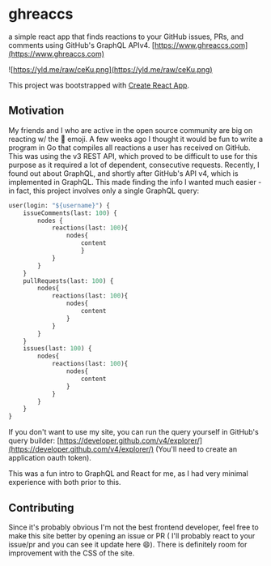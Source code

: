 # ghreaccs

a simple react app that finds reactions to your GitHub issues, PRs, and comments using GitHub's GraphQL APIv4. [https://www.ghreaccs.com](https://www.ghreaccs.com)

![https://yld.me/raw/ceKu.png](https://yld.me/raw/ceKu.png)

This project was bootstrapped with [Create React App](https://github.com/facebook/create-react-app).

## Motivation

My friends and I who are active in the open source community are big on reacting w/ the :rocket: emoji. A few weeks ago I thought it would be fun
to write a program in Go that compiles all reactions a user has received on GitHub. This was using the v3 REST API, which proved to be difficult to use
for this purpose as it required a lot of dependent, consecutive requests. Recently, I found out about GraphQL, and shortly after GitHub's API v4, which
is implemented in GraphQL. This made finding the info I wanted much easier - in fact, this project involves only a single GraphQL query:

```graphql
user(login: "${username}") {
    issueComments(last: 100) {
        nodes {
            reactions(last: 100){
                nodes{
                    content
                    }
            }
        }
    }
    pullRequests(last: 100) {
        nodes{
            reactions(last: 100){
                nodes{
                    content
                }
            }
        }
    }
    issues(last: 100) {
        nodes{
            reactions(last: 100){
                nodes{
                    content
                }
            }
        }
    }
}
```

If you don't want to use my site, you can run the query yourself in GitHub's query builder: [https://developer.github.com/v4/explorer/](https://developer.github.com/v4/explorer/) (You'll need to create an application oauth token).

This was a fun intro to GraphQL and React for me, as I had very minimal experience with both prior to this.

## Contributing

Since it's probably obvious I'm not the best frontend developer, feel free to make this site better by opening an issue or PR ( I'll probably react to your issue/pr and you can see it update here 😄). There is definitely room for improvement with the CSS of the site.
